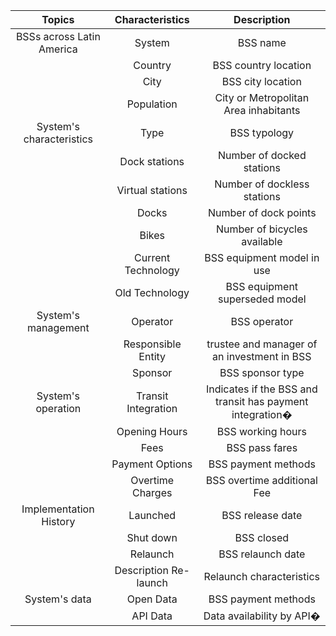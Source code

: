 ﻿| Topics                    | Characteristics       | Description                                               |
|:-------------------------:|:---------------------:|:---------------------------------------------------------:|
| BSSs across Latin America | System                | BSS name                                                  |
|                           | Country               | BSS country location                                      |
|                           | City                  | BSS city location                                         |
|                           | Population            | City or Metropolitan Area inhabitants                     |
| System's characteristics  | Type                  | BSS typology                                              |
|                           | Dock stations         | Number of docked stations                                 |
|                           | Virtual stations      | Number of dockless stations                               |
|                           | Docks                 | Number of dock points                                     |
|                           | Bikes                 | Number of bicycles available                              |
|                           | Current Technology    | BSS equipment model in use                                |
|                           | Old Technology        | BSS equipment superseded model                            |
| System's management       | Operator              | BSS operator                                              |
|                           | Responsible Entity    | trustee and manager of an investment in BSS               |
|                           | Sponsor               | BSS sponsor type                                          |
| System's operation        | Transit Integration   | Indicates if the BSS and transit has payment integration� |
|                           | Opening Hours         | BSS working hours                                         |
|                           | Fees                  | BSS pass fares                                            |
|                           | Payment Options       | BSS payment methods                                       |
|                           | Overtime Charges      | BSS overtime additional Fee                               |
| Implementation History    | Launched              | BSS release date                                          |
|                           | Shut down             | BSS closed                                                |
|                           | Relaunch              | BSS relaunch date                                         |
|                           | Description Re-launch | Relaunch characteristics                                  |
| System's data             | Open Data             | BSS payment methods                                       |
|                           | API Data              | Data availability by API�                                 |
